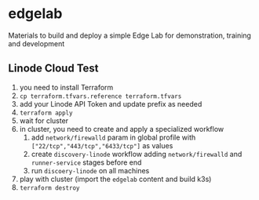 # edgelab
Materials to build and deploy a simple Edge Lab for demonstration, training and development


Linode Cloud Test
-----------------

1. you need to install Terraform
1. `cp terraform.tfvars.reference terraform.tfvars`
1. add your Linode API Token and update prefix as needed
1. `terraform apply`
1. wait for cluster
1. in cluster, you need to create and apply a specialized workflow
   1. add `network/firewalld` param in global profile with `["22/tcp","443/tcp","6433/tcp"]` as values
   1. create `discovery-linode` workflow adding `network/firewalld` and `runner-service` stages before end
   1. run `discoery-linode` on all machines
1. play with cluster (import the `edgelab` content and build k3s)
1. `terraform destroy`